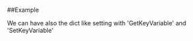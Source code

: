 
<!---
FrozenIsBool True
-->

##Example

We can have also the dict like setting with 'GetKeyVariable' and 'SetKeyVariable'